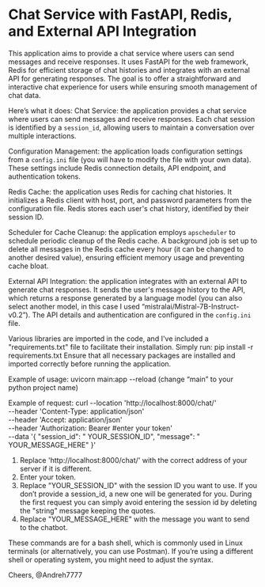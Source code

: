 # Chat Service with FastAPI, Redis, and External API Integration

This application aims to provide a chat service where users can send messages and receive responses.
It uses FastAPI for the web framework, Redis for efficient storage of chat histories and integrates 
with an external API for generating responses. The goal is to offer a straightforward and interactive 
chat experience for users while ensuring smooth management of chat data.

Here’s what it does:
Chat Service:
the application provides a chat service where users can send messages and receive responses.
Each chat session is identified by a `session_id`, allowing users to maintain a conversation over multiple interactions.

Configuration Management:
the application loads configuration settings from a `config.ini` file 
(you will have to modify the file with your own data). These settings include Redis connection details,
API endpoint, and authentication tokens.

Redis Cache:
the application uses Redis for caching chat histories. It initializes a Redis client with host,
port, and password parameters from the configuration file. Redis stores each user's chat history,
identified by their session ID.

Scheduler for Cache Cleanup:
the application employs `apscheduler` to schedule periodic cleanup of the 
Redis cache. A background job is set up to delete all messages in the Redis cache every hour 
(it can be changed to another desired value), ensuring efficient memory usage and preventing cache bloat.

External API Integration:
the application integrates with an external API to generate chat responses.
It sends the user's message history to the API, which returns a response generated by a language model
(you can also select another model, in this case I used “mistralai/Mistral-7B-Instruct-v0.2”). 
The API details and authentication are configured in the `config.ini` file.

Various libraries are imported in the code, and I've included a "requirements.txt" file to facilitate 
their installation. Simply run: 
pip install -r requirements.txt
Ensure that all necessary packages are installed and imported correctly before running the application.

Example of usage:
uvicorn main:app --reload
(change “main” to your python project name)

Example of request:
curl --location 'http://localhost:8000/chat/' \
--header 'Content-Type: application/json' \
--header 'Accept: application/json' \
--header 'Authorization: Bearer #enter your token' \
--data '{
    "session_id": " YOUR_SESSION_ID",
    "message": " YOUR_MESSAGE_HERE"
  }'
  
1.	Replace 'http://localhost:8000/chat/' with the correct address of your server if it is different.
2.	Enter your token.
3.	Replace "YOUR_SESSION_ID" with the session ID you want to use. If you don’t provide a session_id, 
    a new one will be generated for you. During the first request you can simply avoid entering the 
	session id by deleting the "string" message keeping the quotes.
4.	Replace "YOUR_MESSAGE_HERE" with the message you want to send to the chatbot. 

These commands are for a bash shell, which is commonly used in Linux terminals (or alternatively, you can use 
Postman). If you’re using a different shell or operating system, you might need to adjust the syntax. 

Cheers,
@Andreh7777
